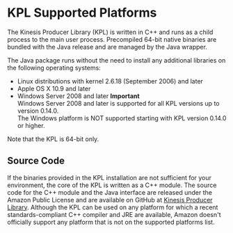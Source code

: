 # KPL Supported Platforms<a name="kinesis-kpl-supported-plats"></a>

The Kinesis Producer Library \(KPL\) is written in C\+\+ and runs as a child process to the main user process\. Precompiled 64\-bit native binaries are bundled with the Java release and are managed by the Java wrapper\.

The Java package runs without the need to install any additional libraries on the following operating systems:
+ Linux distributions with kernel 2\.6\.18 \(September 2006\) and later
+ Apple OS X 10\.9 and later
+ Windows Server 2008 and later
**Important**  
Windows Server 2008 and later is supported for all KPL versions up to version 0\.14\.0\.   
The Windows platform is NOT supported starting with KPL version 0\.14\.0 or higher\.

Note that the KPL is 64\-bit only\.

## Source Code<a name="kinesis-kpl-supported-plats-source-code"></a>

If the binaries provided in the KPL installation are not sufficient for your environment, the core of the KPL is written as a C\+\+ module\. The source code for the C\+\+ module and the Java interface are released under the Amazon Public License and are available on GitHub at [Kinesis Producer Library](https://github.com/awslabs/amazon-kinesis-producer)\. Although the KPL can be used on any platform for which a recent standards\-compliant C\+\+ compiler and JRE are available, Amazon doesn't officially support any platform that is not on the supported platforms list\.